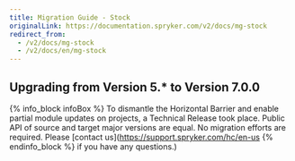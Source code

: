 ```yaml
---
title: Migration Guide - Stock
originalLink: https://documentation.spryker.com/v2/docs/mg-stock
redirect_from:
  - /v2/docs/mg-stock
  - /v2/docs/en/mg-stock
---
```


## Upgrading from Version 5.* to Version 7.0.0
{% info_block infoBox %}
To dismantle the Horizontal Barrier and enable partial module updates on projects, a Technical Release took place. Public API of source and target major versions are equal. No migration efforts are required. Please [contact us](https://support.spryker.com/hc/en-us
{% endinfo_block %} if you have any questions.)
